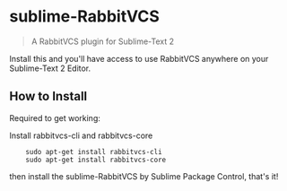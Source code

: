 # sublime-RabbitVCS
> A RabbitVCS plugin for Sublime-Text 2

Install this and you'll have access to use RabbitVCS anywhere on your Sublime-Text 2 Editor.

## How to Install

Required to get working:

Install rabbitvcs-cli and rabbitvcs-core

```shell
	sudo apt-get install rabbitvcs-cli
	sudo apt-get install rabbitvcs-core
```

then install the sublime-RabbitVCS by Sublime Package Control, that's it!